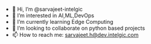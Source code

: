 - 👋 Hi, I’m @sarvajeet-intelgic
- 👀 I’m interested in AI,ML,DevOps
- 🌱 I’m currently learning Edge Computing
- 💞️ I’m looking to collaborate on python based projects
- 📫 How to reach me: sarvajeet.h@dev.intelgic.com

<!---
sarvajeet-intelgic/sarvajeet-intelgic is a ✨ special ✨ repository because its `README.md` (this file) appears on your GitHub profile.
You can click the Preview link to take a look at your changes.
--->
